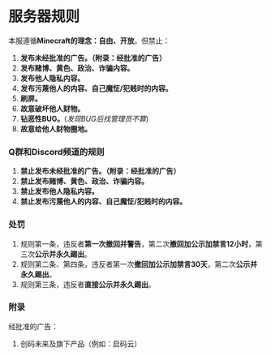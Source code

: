 # 服务器规则  

本服遵循**Minecraft的理念：自由、开放**。但禁止：  

1. **发布未经批准的广告。（附录：经批准的广告）**
2. **发布赌博、黄色、政治、诈骗内容。**
3. **发布他人隐私内容。**
4. **发布污蔑他人的内容、自己魔怔/犯贱时的内容。**
5. **刷屏。**
6. **故意破坏他人财物。**
7. **钻恶性BUG。**(*发现BUG后找管理员不算*)
8. **故意给他人财物圈地。**


### Q群和Discord频道的规则  

1. **禁止发布未经批准的广告。（附录：经批准的广告）**
2. **禁止发布赌博、黄色、政治、诈骗内容。**
3. **禁止发布他人隐私内容。**
4. **禁止发布污蔑他人的内容、自己魔怔/犯贱时的内容。**


### 处罚  

1. 规则第一条，违反者**第一次撤回并警告**，第二次**撤回加公示加禁言12小时**，第三次**公示并永久踢出**。
2. 规则第二条、第四条，违反者第一次**撤回加公示加禁言30天**，第二次**公示并永久踢出**。
3. 规则第三条，违反者**直接公示并永久踢出**。


### 附录

经批准的广告：

1. 创码未来及旗下产品（例如：启码云）